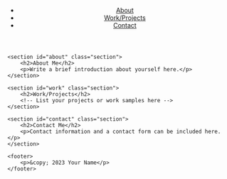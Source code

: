 <!DOCTYPE html>
<html lang="en">
<head>
    <meta charset="UTF-8">
    <meta name="viewport" content="width=device-width, initial-scale=1.0">
    <title>Your Name - Portfolio</title>
    <link rel="stylesheet" href="styles.css">
</head>
<body>
    <header>
        <nav>
            <ul>
                <li><a href="#about">About</a></li>
                <li><a href="#work">Work/Projects</a></li>
                <li><a href="#contact">Contact</a></li>
            </ul>
        </nav>
    </header>

    <section id="about" class="section">
        <h2>About Me</h2>
        <p>Write a brief introduction about yourself here.</p>
    </section>

    <section id="work" class="section">
        <h2>Work/Projects</h2>
        <!-- List your projects or work samples here -->
    </section>

    <section id="contact" class="section">
        <h2>Contact Me</h2>
        <p>Contact information and a contact form can be included here.</p>
    </section>

    <footer>
        <p>&copy; 2023 Your Name</p>
    </footer>
</body>
</html>

